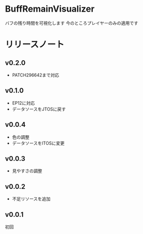 # BuffRemainVisualizer
バフの残り時間を可視化します 今のところプレイヤーのみの適用です  

# リリースノート
## v0.2.0
* PATCH296642まで対応
## v0.1.0
* EP12に対応
* データソースをJTOSに戻す
## v0.0.4
* 色の調整
* データソースをITOSに変更
## v0.0.3
* 見やすさの調整
## v0.0.2
* 不足リソースを追加
## v0.0.1
初回
